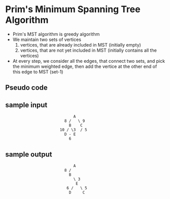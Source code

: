 # Prim's Minimum Spanning Tree Algorithm
  - Prim's MST algorithm is greedy algorithm
  - We maintain two sets of vertices
    1. vertices, that are already included in MST (initially empty)
    2. vertices, that are not yet included in MST (initially contains all the vertices)
  - At every step, we consider all the edges, that connect two sets, and pick the minimum weighted edge, then add the vertice at the other end of this edge to MST (set-1)
 
 ## Pseudo code
 

## sample input
```
                              A
                          8 /   \ 9
                            B    C
                        10 / \3  / 5
                          D - E
                            6
```

## sample output
```
                              A
                          8 /
                            B
                              \ 3
                               E
                           6 /   \ 5
                            D     C
```
